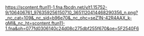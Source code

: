 https://scontent.ftun11-1.fna.fbcdn.net/v/t1.15752-9/106406761_976359256150710_3651120414468290356_n.png?_nc_cat=109&_nc_sid=b96e70&_nc_ohc=seZ1N-42R4AAX_k-gMI&_nc_ht=scontent.ftun11-1.fna&oh=077fd0306140c24d08c275dbf255f670&oe=5F2540F6
